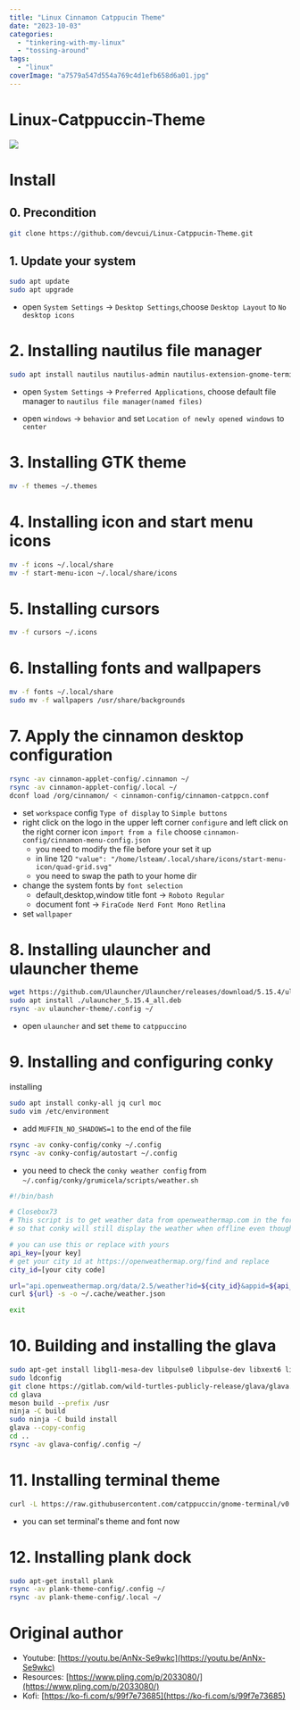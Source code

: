 ```yaml
---
title: "Linux Cinnamon Catppucin Theme"
date: "2023-10-03"
categories: 
  - "tinkering-with-my-linux"
  - "tossing-around"
tags: 
  - "linux"
coverImage: "a7579a547d554a769c4d1efb658d6a01.jpg"
---
```


# Linux-Catppuccin-Theme

![](https://github.com/devcui/Linux-Catppucin-Theme/blob/main/docs/screenshot.png?raw=true)

# Install

## 0\. Precondition

```bash
git clone https://github.com/devcui/Linux-Catppucin-Theme.git
```

## 1\. Update your system

```bash
sudo apt update
sudo apt upgrade
```

- open `System Settings` -> `Desktop Settings`,choose `Desktop Layout` to `No desktop icons`

# 2\. Installing nautilus file manager

```bash
sudo apt install nautilus nautilus-admin nautilus-extension-gnome-terminal
```

- open `System Settings` -> `Preferred Applications`, choose default file manager to `nautilus file manager(named files)`
    
- open `windows` -> `behavior` and set `Location of newly opened windows` to `center`
    

# 3\. Installing GTK theme

```bash
mv -f themes ~/.themes
```

# 4\. Installing icon and start menu icons

```bash
mv -f icons ~/.local/share
mv -f start-menu-icon ~/.local/share/icons
```

# 5\. Installing cursors

```bash
mv -f cursors ~/.icons
```

# 6\. Installing fonts and wallpapers

```bash
mv -f fonts ~/.local/share
sudo mv -f wallpapers /usr/share/backgrounds
```

# 7\. Apply the cinnamon desktop configuration

```bash
rsync -av cinnamon-applet-config/.cinnamon ~/
rsync -av cinnamon-applet-config/.local ~/
dconf load /org/cinnamon/ < cinnamon-config/cinnamon-catppcn.conf
```

- set `workspace` config `Type of display` to `Simple buttons`
- right click on the logo in the upper left corner `configure` and left click on the right corner icon `import from a file` choose `cinnamon-config/cinnamon-menu-config.json`
    - you need to modify the file before your set it up
    - in line 120 `"value": "/home/lsteam/.local/share/icons/start-menu-icon/quad-grid.svg"`
    - you need to swap the path to your home dir
- change the system fonts by `font selection`
    - default,desktop,window title font -> `Roboto Regular`
    - document font -> `FiraCode Nerd Font Mono Retlina`
- set `wallpaper`

# 8\. Installing ulauncher and ulauncher theme

```bash
wget https://github.com/Ulauncher/Ulauncher/releases/download/5.15.4/ulauncher_5.15.4_all.deb
sudo apt install ./ulauncher_5.15.4_all.deb
rsync -av ulauncher-theme/.config ~/
```

- open `ulauncher` and set `theme` to `catppuccino`

# 9\. Installing and configuring conky

installing

```bash
sudo apt install conky-all jq curl moc
sudo vim /etc/environment
```

- add `MUFFIN_NO_SHADOWS=1` to the end of the file

```bash
rsync -av conky-config/conky ~/.config
rsync -av conky-config/autostart ~/.config
```

- you need to check the `conky weather config` from `~/.config/conky/grumicela/scripts/weather.sh`

```bash
#!/bin/bash

# Closebox73
# This script is to get weather data from openweathermap.com in the form of a json file
# so that conky will still display the weather when offline even though it doesn't up to date

# you can use this or replace with yours
api_key=[your key]
# get your city id at https://openweathermap.org/find and replace
city_id=[your city code]

url="api.openweathermap.org/data/2.5/weather?id=${city_id}&appid=${api_key}&cnt=5&units=metric&lang=en"
curl ${url} -s -o ~/.cache/weather.json

exit
```

# 10\. Building and installing the glava

```bash
sudo apt-get install libgl1-mesa-dev libpulse0 libpulse-dev libxext6 libxext-dev libxrender-dev libxcomposite-dev liblua5.3-dev lua-lgi lua-filesystem libobs0 libobs-dev meson build-essential gcc git
sudo ldconfig
git clone https://gitlab.com/wild-turtles-publicly-release/glava/glava.git
cd glava
meson build --prefix /usr
ninja -C build
sudo ninja -C build install
glava --copy-config
cd ..
rsync -av glava-config/.config ~/
```

# 11\. Installing terminal theme

```bash
curl -L https://raw.githubusercontent.com/catppuccin/gnome-terminal/v0.2.0/install.py | python3 -
```

- you can set terminal's theme and font now

# 12\. Installing plank dock

```bash
sudo apt-get install plank
rsync -av plank-theme-config/.config ~/
rsync -av plank-theme-config/.local ~/
```

# Original author

- Youtube: [https://youtu.be/AnNx-Se9wkc](https://youtu.be/AnNx-Se9wkc)
- Resources: [https://www.pling.com/p/2033080/](https://www.pling.com/p/2033080/)
- Kofi: [https://ko-fi.com/s/99f7e73685](https://ko-fi.com/s/99f7e73685)

